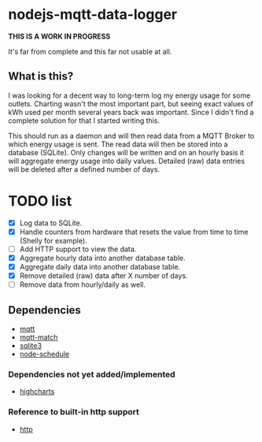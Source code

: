 # nodejs-mqtt-data-logger
**THIS IS A WORK IN PROGRESS**

It's far from complete and this far not usable at all.

## What is this?
I was looking for a decent way to long-term log my energy usage for some outlets. Charting wasn't the most important part, but seeing exact values of kWh used per month several years back was important. Since I didn't find a complete solution for that I started writing this.

This should run as a daemon and will then read data from a MQTT Broker to which energy usage is sent. The read data will then be stored into a database (SQLite). Only changes will be written and on an hourly basis it will aggregate energy usage into daily values. Detailed (raw) data entries will be deleted after a defined number of days.

# TODO list
- [x] Log data to SQLite.
- [x] Handle counters from hardware that resets the value from time to time (Shelly for example).
- [ ] Add HTTP support to view the data.
- [x] Aggregate hourly data into another database table.
- [x] Aggregate daily data into another database table.
- [x] Remove detailed (raw) data after X number of days.
- [ ] Remove data from hourly/daily as well.

## Dependencies
* [mqtt](https://www.npmjs.com/package/mqtt)
* [mqtt-match](https://www.npmjs.com/package/mqtt-match)
* [sqlite3](https://www.npmjs.com/package/sqlite3)
* [node-schedule](https://www.npmjs.com/package/node-schedule)

### Dependencies not yet added/implemented
* [highcharts](https://www.npmjs.com/package/highcharts)

### Reference to built-in http support
* [http](https://www.w3schools.com/nodejs/nodejs_http.asp)
